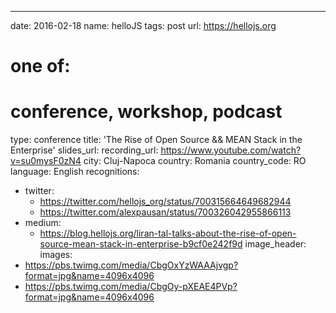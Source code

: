---
date: 2016-02-18
name: helloJS
tags: post
url: https://hellojs.org
# one of:
# conference, workshop, podcast
type: conference
title: 'The Rise of Open Source && MEAN Stack in the Enterprise'
slides_url: 
recording_url: https://www.youtube.com/watch?v=su0mysF0zN4
city: Cluj-Napoca
country: Romania
country_code: RO
language: English
recognitions:
  - twitter:
    - https://twitter.com/hellojs_org/status/700315664649682944
    - https://twitter.com/alexpausan/status/700326042955866113
  - medium:
    - https://blog.hellojs.org/liran-tal-talks-about-the-rise-of-open-source-mean-stack-in-enterprise-b9cf0e242f9d
image_header: 
images:
  - https://pbs.twimg.com/media/CbgOxYzWAAAjvgp?format=jpg&name=4096x4096
  - https://pbs.twimg.com/media/CbgOy-pXEAE4PVp?format=jpg&name=4096x4096
